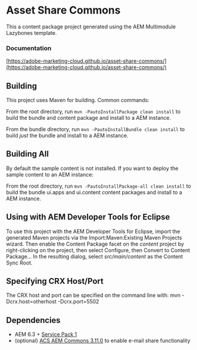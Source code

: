 # Asset Share Commons

This a content package project generated using the AEM Multimodule Lazybones template.

### Documentation

[https://adobe-marketing-cloud.github.io/asset-share-commons/](https://adobe-marketing-cloud.github.io/asset-share-commons/)

## Building

This project uses Maven for building. Common commands:

From the root directory, run ``mvn -PautoInstallPackage clean install`` to build the bundle and content package and install to a AEM instance.

From the bundle directory, run ``mvn -PautoInstallBundle clean install`` to build *just* the bundle and install to a AEM instance.

## Building All

By default the sample content is not installed. If you want to deploy the sample content to an AEM instance:

From the root directory, run ``mvn -PautoInstallPackage-all clean install`` to build the bundle ui.apps and ui.content content packages and install to a AEM instance.

## Using with AEM Developer Tools for Eclipse

To use this project with the AEM Developer Tools for Eclipse, import the generated Maven projects via the Import:Maven:Existing Maven Projects wizard. Then enable the Content Package facet on the _content_ project by right-clicking on the project, then select Configure, then Convert to Content Package... In the resulting dialog, select _src/main/content_ as the Content Sync Root.

## Specifying CRX Host/Port

The CRX host and port can be specified on the command line with:
mvn -Dcrx.host=otherhost -Dcrx.port=5502 <goals>

## Dependencies

* AEM 6.3 + [Service Pack 1](https://docs.adobe.com/docs/en/aem/6-3/release-notes/sp1.html)
* (optional) [ACS AEM Commons 3.11.0](https://github.com/Adobe-Consulting-Services/acs-aem-commons/releases/tag/acs-aem-commons-3.11.0) to enable e-mail share functionality


